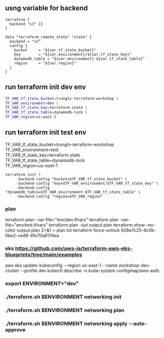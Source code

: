 ## usng variable for backend
```hcl
terraform {
  backend "s3" {}
}

data "terraform_remote_state" "state" {
  backend = "s3"
  config {
    bucket     = "${var.tf_state_bucket}"
    key        = "${var.environment}/${var.tf_state_key}"
    dynamodb_table = "${var.environment}-${var.tf_state_table}"
    region     = "${var.region}"
  }
}
```

## run terraform init dev env

```bash
TF_VAR_tf_state_bucket=trunglv-terraform-workshop \
TF_VAR_environment=dev \
TF_VAR_tf_state_key=terraform.state \
TF_VAR_tf_state_table=dynamodb-lock \
TF_VAR_region=us-east-1
```
## run terraform init test env
TF_VAR_tf_state_bucket=trunglv-terraform-workshop \
TF_VAR_environment=test \
TF_VAR_tf_state_key=terraform.state \
TF_VAR_tf_state_table=dynamodb-lock \
TF_VAR_region=us-east-1

```
terraform init \
     -backend-config "bucket=$TF_VAR_tf_state_bucket" \
     -backend-config "key=$TF_VAR_environment/$TF_VAR_tf_state_key" \
     -backend-config "dynamodb_table=$TF_VAR_environment-$TF_VAR_tf_state_table" \
     -backend-config "region=$TF_VAR_region"
```
### plan
terraform plan -var-file="env/dev.tfvars"
terraform plan -var-file="env/test.tfvars"
terraform plan -out output.plan
terraform show -no-color output.plan 2>&1 > plan.txt
terraform force-unlock 928e7c25-4c0b-0be2-ced9-4fe70a9174ea
### eks https://github.com/aws-ia/terraform-aws-eks-blueprints/tree/main/examples
aws eks update-kubeconfig --region us-east-1 --name workshop-dev-cluster --profile dev
kubectl describe -n kube-system configmap/aws-auth

### export ENVIRONMENT="dev"

### ./terraform.sh $ENVIRONMENT networking init
### ./terraform.sh $ENVIRONMENT networking plan
### ./terraform.sh $ENVIRONMENT networking apply --auto-approve